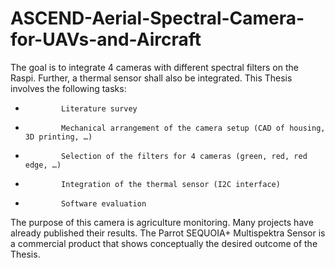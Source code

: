 # ASCEND-Aerial-Spectral-Camera-for-UAVs-and-Aircraft
The goal is to integrate 4 cameras with different spectral filters on the Raspi. Further, a thermal sensor shall also be integrated.
This Thesis involves the following tasks:

-             Literature survey

-             Mechanical arrangement of the camera setup (CAD of housing, 3D printing, …)

-             Selection of the filters for 4 cameras (green, red, red edge, …)

-             Integration of the thermal sensor (I2C interface)

-             Software evaluation

The purpose of this camera is agriculture monitoring. Many projects have already published their results. The Parrot SEQUOIA+ Multispektra Sensor is a commercial product that shows conceptually the desired outcome of the Thesis.
